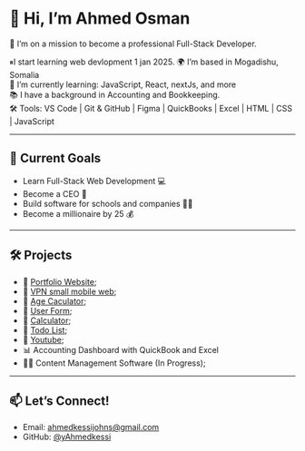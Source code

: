 # 👋 Hi, I’m Ahmed Osman

🎯 I’m on a mission to become a professional Full-Stack Developer.

⏸I start learning web devlopment 1 jan 2025.
🌍 I’m based in Mogadishu, Somalia  
💼 I’m currently learning: JavaScript, React, nextJs, and more  
📚 I have a background in Accounting and Bookkeeping.  
🛠️ Tools: VS Code | Git & GitHub | Figma | QuickBooks | Excel | HTML | CSS | JavaScript  

---

## 🚀 Current Goals
- Learn Full-Stack Web Development 💻
- Become a CEO 🔐
- Build software for schools and companies 🏫🏢
- Become a millionaire by 25 💰

---

## 🛠️ Projects
- 🔗 [Portfolio Website](https://ahmedkessi.github.io/-portfolio/);
- 🔗 [VPN small mobile web](https://ahmedkessi.github.io/vpn/);
- 🔗 [Age Caculator](https://ahmedkessi.github.io/Age-Caculator/);
- 🔗 [User Form](https://ahmedkessi.github.io/User-Form/);
- 🔗 [Calculator](https://ahmedkessi.github.io/Calculator/);
- 🔗 [Todo List](https://ahmedkessi.github.io/todo/);
- 🔗 [Youtube](https://ahmedkessi.github.io/Youtube/);
- 📊 Accounting Dashboard with QuickBook and Excel
- 👨‍🏫 Content Management Software (In Progress);

---

## 📫 Let’s Connect!
- Email: ahmedkessijohns@gmail.com  
- GitHub: [@yAhmedkessi](https://github.com/Ahmedkessi)  
